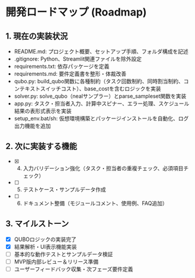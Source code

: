 # 開発ロードマップ (Roadmap)

## 1. 現在の実装状況
- README.md: プロジェクト概要、セットアップ手順、フォルダ構成を記述
- .gitignore: Python、Streamlit関連ファイルを除外設定
- requirements.txt: 依存パッケージを定義
- requirements.md: 要件定義書を整形・体裁改善
- qubo.py: build_qubo関数に各種制約（タスク回数制約、同時割当制約、コンテキストスイッチコスト）、base_costを含むロジックを実装
- solver.py: solve_qubo（nealサンプラー）とparse_sampleset関数を実装
- app.py: タスク・担当者入力、計算中スピナー、エラー処理、スケジュール結果の表形式表示を実装
- setup_env.bat/sh: 仮想環境構築とパッケージインストールを自動化、ログ出力機能を追加

## 2. 次に実装する機能
- [x] 4. 入力バリデーション強化（タスク・担当者の重複チェック、必須項目チェック）
- [ ] 5. テストケース・サンプルデータ作成
- [ ] 6. ドキュメント整備（モジュールコメント、使用例、FAQ追加）

## 3. マイルストーン
- [x] QUBOロジックの実装完了
- [x] 結果解析・UI表示機能実装
- [ ] 基本的な動作テストとサンプルデータ検証
- [ ] MVP版内部レビュー＆リリース準備
- [ ] ユーザーフィードバック収集・次フェーズ要件定義
